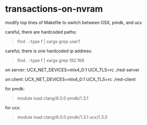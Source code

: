 # transactions-on-nvram

modify top lines of Makefile to switch between OSX, pmdk, and ucx

careful, there are hardcoded paths:
> find . -type f | xargs grep user1

careful, there is one hardcoded ip address:
> find . -type f | xargs grep 192.168

on server:
UCX_NET_DEVICES=mlx4_0:1 UCX_TLS=rc ./red-server

on client:
UCX_NET_DEVICES=mlx4_0:1 UCX_TLS=rc ./red-client

for pmdk:
> module load clang/6.0.0 pmdk/1.3.1

for ucx:
> module load clang/6.0.0 pmdk/1.3.1 ucx/1.3.0
